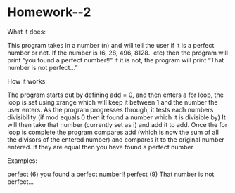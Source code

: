 Homework--2
===========

What it does:

This program takes in a number (n) and will tell the user if it is a perfect number or not. 
If the number is (6, 28, 496, 8128.. etc) then the program will print “you found a perfect number!!” 
if it is not, the program will print “That number is not perfect...” 

How it works:

The program starts out by defining add = 0, and then enters a for loop, the loop is set using 
xrange which will keep it between 1 and the number the user enters. As the program progresses 
through, it tests each numbers divisibility (if mod equals 0 then it found a number which it 
is divisible by) It will then take that number (currently set as i) and add it to add. Once the 
for loop is complete the program compares add (which is now the sum of all the divisors of the 
entered number) and compares it to the original number entered. If they are equal then you have 
found a perfect number

Examples:

perfect (6)
you found a perfect number!! 
perfect (9)
That number is not perfect...
